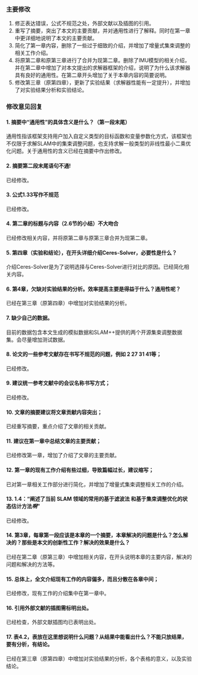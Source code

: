 

### 主要修改

1. 修正表达错误，公式不规范之处，外部文献以及插图的引用。
2. 重写了摘要，突出了本文的主要贡献，并对通用性进行了解释。同时在第一章中更详细地说明了本文的主要贡献。
3. 简化了第一章内容，删除了一些过于细致的介绍，并增加了增量式集束调整的相关工作介绍。
4. 将原第二章和原第三章进行了合并为现第二章。删除了IMU模型的相关介绍，并在第二章中增加了对本文提出的求解器框架的介绍，说明了为什么该求解器具有良好的通用性。在第二章开头增加了关于本章内容的简要说明。
5. 修改第三章（原第四章），更新了实验结果（求解器性能有一定提升），并增加了对实验结果分析和实验结论。

### 修改意见回复

#### 1. 摘要中“通用性”的具体含义是什么？（第一段末尾）

通用性指该框架支持用户加入自定义类型的目标函数和变量参数化方式，该框架也不仅限于求解SLAM中的集束调整问题，也支持求解一般类型的非线性最小二乘优化问题。关于通用性的含义已经在摘要中作出修改。

#### 2. 摘要第二段末尾语句不通!

已经修改。

#### 3. 公式1.33写作不规范

已经修改。

#### 4. 第二章的标题与内容（2.6节的小结）不大吻合

已经修改相关内容，并将原第二章与原第三章合并为现第二章。

#### 5. 第四章（实验和结论），在开头详细介绍Ceres-Solver，必要性是什么？

介绍Ceres-Solver是为了说明选择与Ceres-Solver进行对比的原因。已经简化相关内容。

#### 6. 第4章，欠缺对实验结果的分析。效率提高主要是得益于什么？通用性呢？

已经在第三章（原第四章）中增加对实验结果的分析。

#### 7. 缺少自己的数据。

目前的数据包含本文生成的模拟数据和SLAM++提供的两个开源集束调整数据集。会尽量增加测试数据。

#### 8. 论文的一些参考文献存在书写不规范的问题，例如 2 27 31 41等；

已经修改。

#### 9. 建议统一参考文献中的会议名称书写方式；

已经修改。

#### 10. 文章的摘要建议将文章贡献内容突出；

已经重写摘要，重点介绍了文章的相关贡献。

#### 11. 建议在第一章中总结文章的主要贡献；

已经修改第一章，增加了介绍了文章的主要贡献。

#### 12. 第一章的现有工作介绍有些过细，导致篇幅过长，建议缩写；

已对第一章相关工作部分进行简化，并增加了增量式集束调整相关工作的介绍。

#### 13. 1.4：“阐述了当前 SLAM 领域的常用的基于滤波法 和基于集束调整优化的状态估计方法*啊*”

已经修改。

#### 14. 第3章，每章第一段应该是本章的一个摘要，本章解决的问题是什么？怎么解决的？那些是本文的创新性工作？解决的效果是什么？

已经在第二章（原第三章）中增加相关内容，在开头说明本章的主要内容，解决的问题和解决的方法等。

#### 15. 总体上，全文介绍现有工作的内容偏多，而且分散在各章中间；

已经修改，现有工作的介绍集中在第一章中。

#### 16. 引用外部文献的插图需标明出处。

已经检查，外部文献插图均已表明出处。

#### 17. 表4.2，表放在这里想说明什么问题？从结果中能看出什么？不能只放结果，要有分析，有结论。

已经在第三章（原第四章）中增加对实验结果的分析，各个表格的意义，以及实验结论。